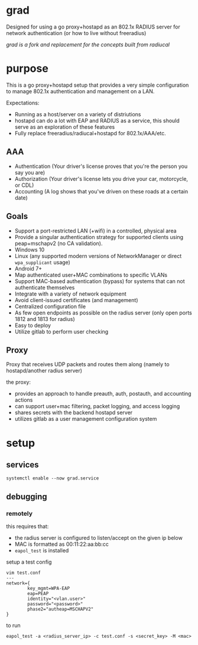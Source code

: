 grad
===

Designed for using a go proxy+hostapd as an 802.1x RADIUS server for network authentication (or how to live without freeradius)

_grad is a fork and replacement for the concepts built from radiucal_

# purpose

This is a go proxy+hostapd setup that provides a very simple configuration to manage 802.1x authentication and management on a LAN.

Expectations:
* Running as a host/server on a variety of distriutions
* hostapd can do a lot with EAP and RADIUS as a service, this should serve as an exploration of these features
* Fully replace freeradius/radiucal+hostapd for 802.1x/AAA/etc.

## AAA

* Authentication (Your driver's license proves that you're the person you say you are)
* Authorization (Your driver's license lets you drive your car, motorcycle, or CDL)
* Accounting (A log shows that you've driven on these roads at a certain date)

## Goals

* Support a port-restricted LAN (+wifi) in a controlled, physical area
* Provide a singular authentication strategy for supported clients using peap+mschapv2 (no CA validation).
* Windows 10
* Linux (any supported modern versions of NetworkManager or direct `wpa_supplicant` usage)
* Android 7+
* Map authenticated user+MAC combinations to specific VLANs
* Support MAC-based authentication (bypass) for systems that can not authenticate themselves
* Integrate with a variety of network equipment
* Avoid client-issued certificates (and management)
* Centralized configuration file
* As few open endpoints as possible on the radius server (only open ports 1812 and 1813 for radius)
* Easy to deploy
* Utilize gitlab to perform user checking

## Proxy

Proxy that receives UDP packets and routes them along (namely to hostapd/another radius server)

the proxy:

* provides an approach to handle preauth, auth, postauth, and accounting actions
* can support user+mac filtering, packet logging, and access logging
* shares secrets with the backend hostapd server
* utilizes gitlab as a user management configuration system

# setup

## services

```
systemctl enable --now grad.service
```

## debugging

### remotely

this requires that:
* the radius server is configured to listen/accept on the given ip below
* MAC is formatted as 00:11:22:aa:bb:cc
* `eapol_test` is installed

setup a test config
```
vim test.conf
---
network={
        key_mgmt=WPA-EAP
        eap=PEAP
        identity="<vlan.user>"
        password="<password>"
        phase2="autheap=MSCHAPV2"
}
```

to run
```
eapol_test -a <radius_server_ip> -c test.conf -s <secret_key> -M <mac>
```
